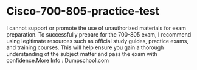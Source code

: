 # Cisco-700-805-practice-test
I cannot support or promote the use of unauthorized materials for exam preparation. To successfully prepare for the 700-805 exam, I recommend using legitimate resources such as official study guides, practice exams, and training courses. This will help ensure you gain a thorough understanding of the subject matter and pass the exam with confidence.More Info : Dumpschool.com

